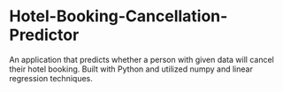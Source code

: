 # Hotel-Booking-Cancellation-Predictor
An application that predicts whether a person with given data will cancel their hotel booking. Built with Python and utilized numpy and linear regression techniques. 
